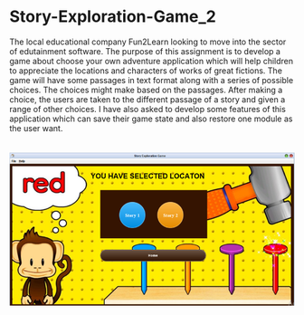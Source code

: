 # Story-Exploration-Game_2
The local educational company Fun2Learn looking to move into the sector of edutainment software. The purpose of this assignment is to develop a game about choose your own adventure application which will help children to appreciate the locations and characters of works of great fictions. The game will have some passages in text format along with a series of possible choices. The choices might make based on the passages. After making a choice, the users are taken to the different passage of a story and given a range of other choices. I have also asked to develop some features of this application which can save their game state and also restore one module as the user want. 
</br></br></br>
<img src="Funtolearn/img/tracker.PNG">
